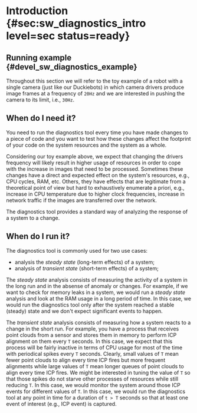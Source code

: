 # Introduction {#sec:sw_diagnostics_intro level=sec status=ready}

<minitoc/>


## Running example {#devel_sw_diagnostics_example}

Throughout this section we will refer to the toy example of a robot
with a single camera (just like our Duckiebots) in which camera drivers 
produce image frames at a frequency of `20Hz` and we are interested in
pushing the camera to its limit, i.e., `30Hz`.


## When do I need it?

You need to run the diagnostics tool every time you have made changes
to a piece of code and you want to test how these changes affect the 
footprint of your code on the system resources and the system as a whole.

Considering our toy example above, we expect that changing the drivers
frequency will likely result in higher usage of resources in order to
cope with the increase in images that need to be processed.
Sometimes these changes have a direct and expected effect on the 
system's resources, e.g., CPU cycles, RAM, etc. Others, they have effects
that are legitimate from a theoretical point of view but hard to
exhaustively enumerate a priori, e.g., increase in CPU temperature due
to higher clock frequencies, increase in network traffic if the images 
are transferred over the network.

The diagnostics tool provides a standard way of analyzing the response of
a system to a change.


## When do I run it?

The diagnostics tool is commonly used for two use cases:

- analysis the _steady state_ (long-term effects) of a system;
- analysis of _transient state_ (short-term effects) of a system;

The _steady state_ analysis consists of measuring the activity of a system
in the long run and in the absense of anomaly or changes. For example,
if we want to check for memory leaks in a system, we would run a _steady state_
analysis and look at the RAM usage in a long period of time.
In this case, we would run the diagnostics tool only after the system reached a 
stable (steady) state and we don't expect significant events to happen.

The _transient state_ analysis consists of measuring how a system reacts to
a change in the short run. For example, you have a process that receives 
point clouds from a sensor and stores them in memory to perform ICP alignment 
on them every `T` seconds. In this case, we expect that this process will be 
fairly inactive in terms of CPU usage for most of the time with periodical spikes
every `T` seconds. Clearly, small values of `T` mean fewer point clouds to align 
every time ICP fires but more frequent alignments while large values of `T` mean
longer queues of point clouds to align every time ICP fires. 
We might be interested in tuning the value of `T` so that those
spikes do not starve other processes of resources while still reducing `T`.
In this case, we would monitor the system around those ICP events for different
values of `T`.
In this case, we would run the diagnostics tool at any point in time for a 
duration of `t > T` seconds so that at least one event of interest (e.g., ICP event) 
is captured.
